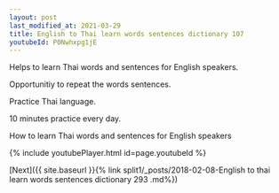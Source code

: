 ```yaml
---
layout: post
last_modified_at: 2021-03-29
title: English to Thai learn words sentences dictionary 107 
youtubeId: P0Nwhxpg1jE
---
```

 
 
Helps to learn Thai words and sentences for English speakers.

Opportunitiy to repeat the words sentences. 

Practice Thai language. 
 
10 minutes practice every day. 
 
How to learn Thai words and sentences for English speakers 
 
{% include youtubePlayer.html id=page.youtubeId %}
 
 
[Next]({{ site.baseurl }}{% link  split1/_posts/2018-02-08-English to thai learn words sentences dictionary 293 .md%})
 
